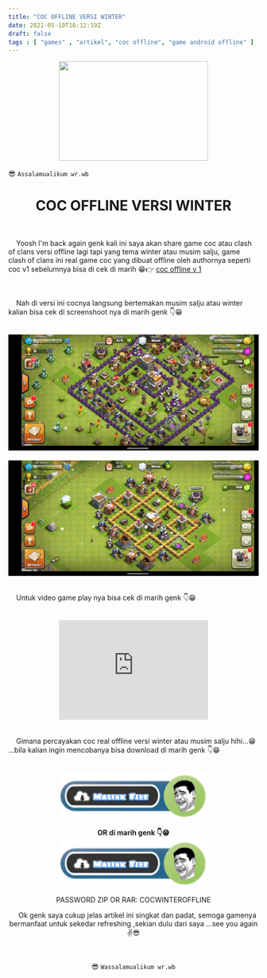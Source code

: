```yaml
---
title: "COC OFFLINE VERSI WINTER"
date: 2021-05-10T16:12:19Z
draft: false
tags : [ "games" , "artikel", "coc offline", "game android offline" ]
---
```

<center><img width="300" height="200" src="https://i.pinimg.com/474x/75/08/58/750858d2621838da2cc6a1804d400fce.jpg"></center>

😎 `Assalamualikum wr.wb`

<h1 align="center">COC OFFLINE VERSI WINTER</h1>
<br>
<p class="justify">&nbsp; &nbsp; Yoosh l'm back again genk kali ini saya akan share game coc atau clash of clans versi offline lagi tapi yang tema winter atau musim salju, game clash of clans ini real game coc yang dibuat offline oleh authornya seperti coc v1 sebelumnya bisa di cek di marih 😁👉 <a href="/post/clash-of-clan-offlinev1/">coc offline v 1</a></p>
<!--more-->
<br>
<p class="justify">&nbsp; &nbsp; Nah di versi ini cocnya langsung bertemakan musim salju atau winter kalian bisa cek di screenshoot nya di marih genk 👇😁</p>
<br>
<center><img src="/img-asset/coc-ss-winter.jpg"></center>
<br>
<center><img src="/img-asset/coc-ss2-winter.jpg"></center>
<br>
<p class="justify">&nbsp; &nbsp; Untuk video game play nya bisa cek di marih genk 👇😁</p>
<br>
<center><iframe width="300" height="200" src="https://www.youtube.com/embed/vGjIeri8rTw" title="YouTube video player" frameborder="0" allow="accelerometer; autoplay; clipboard-write; encrypted-media; gyroscope; picture-in-picture" allowfullscreen></iframe></center>
<br>
<p class="justify">&nbsp; &nbsp; Gimana percayakan coc real offline versi winter atau musim salju hihi...😁 ...bila kalian ingin mencobanya bisa download di marih genk 👇😁</p>
<br>
<center><a href="http://bit.ly/3tvknad"><img width="300" src="/img-asset/Download.png"></a></center>
<br>
<center><b>OR di marih genk 👇😁</b>
<br>
<center><a href="http://bit.ly/2RDUmrS"><img width="300" src="/img-asset/Download.png"></a></center>
<br>
PASSWORD ZIP OR RAR: COCWINTEROFFLINE
<p class="justify">&nbsp; &nbsp; Ok genk saya cukup jelas artikel ini singkat dan padat, semoga gamenya bermanfaat untuk sekedar refreshing ,sekian dulu dari saya ...see you again ✌😎</p>
<br>

😎 `Wassalamualikum wr.wb`
